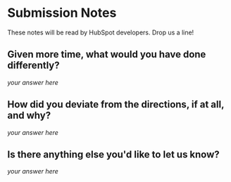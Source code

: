 # Submission Notes

These notes will be read by HubSpot developers. Drop us a line!

## Given more time, what would you have done differently?

_your answer here_

## How did you deviate from the directions, if at all, and why?

_your answer here_

## Is there anything else you'd like to let us know?

_your answer here_

